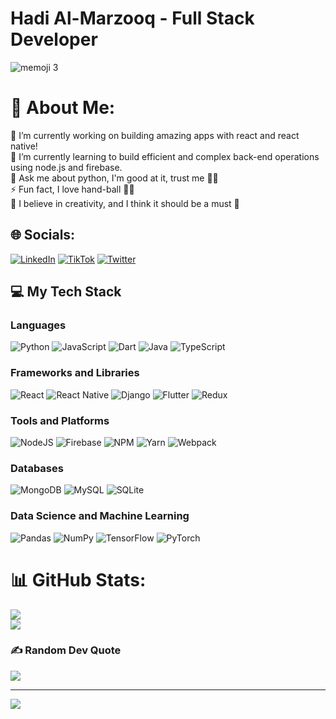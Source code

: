 # Hadi Al-Marzooq - Full Stack Developer


 ![memoji 3](https://github.com/HadiAlMarzooq/HadiAlMarzooq/assets/79160189/3c8cf3df-3ee6-4047-ad3c-4591cba9cf36)

# 💫 About Me:
🔭 I’m currently working on building amazing apps with react and react native!<br>🌱 I’m currently learning to build efficient and complex back-end operations using node.js and firebase. <br>💬 Ask me about python, I'm good at it, trust me 👨‍🔧<br>⚡ Fun fact, I love hand-ball 🤾‍♂️<br>🧩 I believe in creativity, and I think it should be a must 🧩


## 🌐 Socials:
[![LinkedIn](https://img.shields.io/badge/LinkedIn-%230077B5.svg?logo=linkedin&logoColor=white)](https://linkedin.com/in/hadi-al-marzooq) [![TikTok](https://img.shields.io/badge/TikTok-%23000000.svg?logo=TikTok&logoColor=white)](https://tiktok.com/@antisocialhadi) [![Twitter](https://img.shields.io/badge/Twitter-%231DA1F2.svg?logo=Twitter&logoColor=white)](https://twitter.com/red_hadi) 


## 💻 My Tech Stack

### Languages
![Python](https://img.shields.io/badge/Python-3670A0?style=for-the-badge&logo=python&logoColor=ffdd54)
![JavaScript](https://img.shields.io/badge/JavaScript-%23323330.svg?style=for-the-badge&logo=javascript&logoColor=%23F7DF1E)
![Dart](https://img.shields.io/badge/Dart-%230175C2.svg?style=for-the-badge&logo=dart&logoColor=white)
![Java](https://img.shields.io/badge/Java-%23ED8B00.svg?style=for-the-badge&logo=java&logoColor=white)
![TypeScript](https://img.shields.io/badge/TypeScript-%23007ACC.svg?style=for-the-badge&logo=typescript&logoColor=white)

### Frameworks and Libraries
![React](https://img.shields.io/badge/React-%2320232a.svg?style=for-the-badge&logo=react&logoColor=%2361DAFB)
![React Native](https://img.shields.io/badge/React_Native-%2320232a.svg?style=for-the-badge&logo=react&logoColor=%2361DAFB)
![Django](https://img.shields.io/badge/Django-%23092E20.svg?style=for-the-badge&logo=django&logoColor=white)
![Flutter](https://img.shields.io/badge/Flutter-%2302569B.svg?style=for-the-badge&logo=Flutter&logoColor=white)
![Redux](https://img.shields.io/badge/Redux-%23593d88.svg?style=for-the-badge&logo=redux&logoColor=white)

### Tools and Platforms
![NodeJS](https://img.shields.io/badge/Node.js-6DA55F?style=for-the-badge&logo=node.js&logoColor=white)
![Firebase](https://img.shields.io/badge/Firebase-%23039BE5.svg?style=for-the-badge&logo=firebase)
![NPM](https://img.shields.io/badge/NPM-%23000000.svg?style=for-the-badge&logo=npm&logoColor=white)
![Yarn](https://img.shields.io/badge/Yarn-%232C8EBB.svg?style=for-the-badge&logo=yarn&logoColor=white)
![Webpack](https://img.shields.io/badge/Webpack-%238DD6F9.svg?style=for-the-badge&logo=webpack&logoColor=black)

### Databases
![MongoDB](https://img.shields.io/badge/MongoDB-%234ea94b.svg?style=for-the-badge&logo=mongodb&logoColor=white)
![MySQL](https://img.shields.io/badge/MySQL-%2300f.svg?style=for-the-badge&logo=mysql&logoColor=white)
![SQLite](https://img.shields.io/badge/SQLite-%2307405e.svg?style=for-the-badge&logo=sqlite&logoColor=white)

### Data Science and Machine Learning
![Pandas](https://img.shields.io/badge/Pandas-%23150458.svg?style=for-the-badge&logo=pandas&logoColor=white)
![NumPy](https://img.shields.io/badge/NumPy-%23013243.svg?style=for-the-badge&logo=numpy&logoColor=white)
![TensorFlow](https://img.shields.io/badge/TensorFlow-%23FF6F00.svg?style=for-the-badge&logo=TensorFlow&logoColor=white)
![PyTorch](https://img.shields.io/badge/PyTorch-%23EE4C2C.svg?style=for-the-badge&logo=PyTorch&logoColor=white)

# 📊 GitHub Stats:

![](https://github-readme-stats-sigma-five.vercel.app/api?username=HadiAlMarzooq&theme=jolly&hide_border=false&include_all_commits=false&count_private=true)<br/>
![](https://github-readme-streak-stats.herokuapp.com/?user=HadiAlMarzooq&theme=jolly&hide_border=false)<br/>



<!-- ## 🏆 GitHub Trophies
![](https://github-profile-trophy-sigma-five.vercel.app/?username=HadiAlMarzooq&theme=radical&no-frame=false&no-bg=false&margin-w=4) -->

### ✍️ Random Dev Quote
![](https://quotes-github-readme.vercel.app/api?type=vetical&theme=radical)

---
[![](https://visitcount.itsvg.in/api?id=HadiAlMarzooq&icon=0&color=6)](https://visitcount.itsvg.in)

<!-- Proudly created with GPRM ( https://gprm.itsvg.in ) -->
